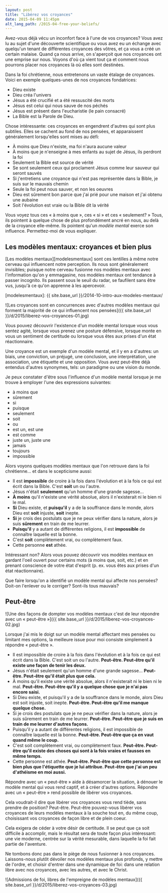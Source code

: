 ```yaml
---
layout: post
title: "Libérez vos croyances"
date: 2015-04-09 11:45pm
alt_lang_path: /2015-04-free-your-beliefs/
---
```


Avez-vous déjà vécu un inconfort face à l'une de vos croyances? Vous avez lu au sujet d'une découverte scientifique ou vous avez eu un échange avec quelqu'un tenant de différentes croyances des vôtres, et ça vous a créé un certain malaise. Quand ça nous arrive, on s'aperçoit que nos croyances ont une emprise sur nous. Voyons d'où ça vient tout ça et comment nous pourrons placer nos croyances là où elles sont destinées.

Dans la foi chrétienne, nous entretenons un vaste étalage de croyances. Voici en exemple quelques-unes de nos croyances fondatrices:

* Dieu existe
* Dieu créa l'univers
* Jésus a été crucifié et a été ressuscité des morts
* Jésus est celui qui nous sauve de nos péchés
* Jésus est présent dans l'eucharistie (le pain consacré)
* La Bible est la Parole de Dieu.

Chose intéressante: ces croyances en engendrent d'autres qui sont plus subtiles. Elles se cachent au fond de nos pensées, et apparaissent généralement lorsqu'elles sont mises au défi:

* À moins que Dieu n'existe, ma foi n'aura aucune valeur
* À moins que je n'enseigne à mes enfants au sujet de Jésus, ils perdront la foi
* Seulement la Bible est source de vérité
* Se sont seulement ceux qui proclament Jésus comme leur sauveur qui seront sauvés
* Si j'entretiens une croyance qui n'est pas représentée dans la Bible, je suis sur le mauvais chemin
* Seule la foi peut nous sauver, et non les oeuvres
* Dieu est sûrement bon parce que j'ai prié pour une maison et j'ai obtenu une aubaine
* Soit l'évolution est vraie ou la Bible dit la vérité

Vous voyez tous ces « à moins que », ces « si » et ces « seulement? » Tous, ils pointent à quelque chose de plus profondément ancré en nous, au delà de la croyance elle-même. Ils pointent qu'un _modèle mental_ exerce son influence. Permettez-moi de vous expliquer.

<!-- MORE -->

## Les modèles mentaux: croyances et bien plus

[Les modèles mentaux][modelesmentaux] sont ces lentilles à même notre cerveau qui influencent notre perception. Ils nous sont généralement invisibles; puisque notre cerveau fusionne nos modèles mentaux avec l'information qu'on y emmagasine, nos modèles mentaux ont tendance à passer incognito. Ils passent sous le seuil du radar, se faufilent sans être vus, jusqu'à ce qu'on apprenne à les apercevoir.

[modelesmentaux]: {{ site.base_url }}/2014-10-intro-aux-modeles-mentaux/

![Les croyances sont en concurrences avec d'autres modèles mentaux qui forment la majorité de ce qui influencent nos pensées]({{ site.base_url }}/d/2015/liberez-vos-croyances-01.jpg)

Vous pouvez découvrir l'existence d'un modèle mental lorsque vous vous sentez agité, lorsque vous prenez une posture défensive, lorsque monte en vous un sentiment de certitude ou lorsque vous êtes aux prises d'un état réactionnaire.

Une croyance est un exemple d'un modèle mental, et il y en a d'autres: un biais, une conviction, un préjugé, une conclusion, une interprétation, une association, une étiquette et une opposition. Vous avez peut-être déjà entendus d'autres synonymes, tels: un paradigme ou une vision du monde.

Je peux constater d'être sous l'influence d'un modèle mental lorsque je me trouve à employer l'une des expressions suivantes:

* à moins que
* sûrement
* si
* puisque
* seulement
* soit
* ou
* est un, est une
* est comme
* juste un, juste une
* jamais
* toujours
* impossible

Alors voyons quelques modèles mentaux que l'on retrouve dans la foi chrétienne&hellip; et dans le scepticisme aussi:

* Il est **impossible** de croire à la fois dans l'évolution et à la fois ce qui est écrit dans la Bible. C'est **soit** un ou l'autre.
* Jésus n'était **seulement** qu'un homme d'une grande sagesse...
* **À moins** qu'il n'existe une vérité absolue, alors il n'existerait ni le bien ni le mal.
* **Si** Dieu existe, et **puisqu'il** y a de la souffrance dans le monde, alors Dieu est **soit** injuste, **soit** inepte.
* **Si** je crois des postulats que je ne peux vérifier dans la nature, alors je suis **sûrement** en train de me leurrer.
* **Puisqu'il** y a autant de différentes religions, il est **impossible** de connaître laquelle est la bonne.
* C'est **soit** complètement vrai, ou complètement faux.
* Cette personne **est** athée.

Intéressant non? Alors vous pouvez découvrir vos modèles mentaux en gardant l'oeil ouvert pour certains mots (à moins que, soit, etc.) et en prenant conscience de votre état d'esprit (p. ex. vous êtes aux prises d'un état réactionnaire).

Que faire lorsqu'on a identifié un modèle mental qui affecte nos pensées? Doit-on l'enlever ou le corriger? Sont-ils tous mauvais?

## Peut-être

![Une des façons de dompter vos modèles mentaux c'est de leur répondre avec un « peut-être »]({{ site.base_url }}/d/2015/liberez-vos-croyances-02.jpg)

Lorsque j'ai mis le doigt sur un modèle mental affectant mes pensées ou limitant mes options, la meilleure issue pour moi consiste simplement à répondre «&nbsp;peut-être&nbsp;».

* Il est impossible de croire à la fois dans l'évolution et à la fois ce qui est écrit dans la Bible. C'est soit un ou l'autre. **Peut-être. Peut-être qu'il existe une façon de tenir les deux.**
* Jésus n'était seulement qu'un homme d'une grande sagesse... **Peut-être. Peut-être qu'il était plus que cela.**
* À moins qu'il existe une vérité absolue, alors il n'existerait ni le bien ni le mal. **Peut-être. Peut-être qu'il y a quelque chose que je n'ai pas encore saisi.**
* Si Dieu existe, et puisqu'il y a de la souffrance dans le monde, alors Dieu est soit injuste, soit inepte. **Peut-être. Peut-être qu'il me manque quelque chose.**
* Si je crois des postulats que je ne peux vérifier dans la nature, alors je suis sûrement en train de me leurrer. **Peut-être. Peut-être que je suis en train de me leurrer d'autres façons.**
* Puisqu'il y a autant de différentes religions, il est impossible de connaître laquelle est la bonne. **Peut-être. Peut-être que ça en vaut quand même le coup.**
* C'est soit complètement vrai, ou complètement faux. **Peut-être. Peut-être qu'il existe des choses qui sont à la fois vraies et fausses en même temps.**
* Cette personne est athée. **Peut-être. Peut-être que cette personne est bien plus que l'étiquette que je lui attribue. Peut-être que j'ai un peu d'athéisme en moi aussi.**

Répondre avec un «&nbsp;peut-être&nbsp;» aide à désamorcer la situation, à dénouer le modèle mental qui vous rend captif, et à créer d'autres options. Répondre avec un «&nbsp;peut-être&nbsp;» rend possible de libérer vos croyances.

Cela voudrait-il dire que libérer vos croyances vous rend tiède, sans prendre de position? Peut-être. Peut-être pouvez-vous libérer vos croyances de leurs modèles mentaux à la souche tout en, du même coup, choisissant vos croyances de façon libre et de plein coeur.

Cela exigera de céder à votre désir de certitude. Il se peut que ça soit difficile à accomplir, mais le résultat sera de toute façon plus intéressant: une vie moderne, centrée sur la vérité mesurable, dans laquelle la foi fait partie de l'aventure.

Ne tombons donc pas dans le piège de nous fusionner à nos croyances. Laissons-nous plutôt dévoiler nos modèles mentaux plus profonds, y mettre de l'ordre, et choisir d'entrer dans une dynamique de foi: dans une relation libre avec nos croyances, avec les autres, et avec le Christ.

![Admissions de foi, libres de l'empreigne de modèles mentaux]({{ site.base_url }}/d/2015/liberez-vos-croyances-03.jpg)
